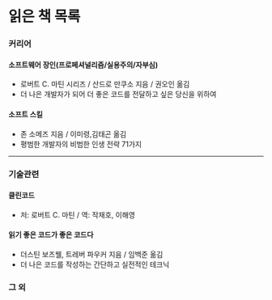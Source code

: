 # 읽은 책 목록

### 커리어
#### 소프트웨어 장인(프로페셔널리즘/실용주의/자부심)
- 로버트 C. 마틴 시리즈 / 산드로 만쿠소 지음 / 권오인 옮김
- 더 나은 개발자가 되어 더 좋은 코드를 전달하고 싶은 당신을 위하여
#### 소프트 스킬
- 존 소메즈 지음 / 이미령,김태곤 옮김
- 평범한 개발자의 비범한 인생 전략 71가지

---

### 기술관련
#### 클린코드
- 저: 로버트 C. 마틴 / 역: 작재호, 이해영 
#### 읽기 좋은 코드가 좋은 코드다
- 더스틴 보즈웰, 트레버 파우커 지음 / 임백준 옮김
- 더 나은 코드를 작성하는 간단하고 실전적인 테크닉

### 그 외

